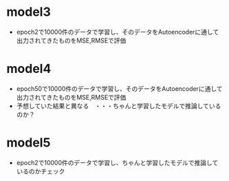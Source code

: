 # model3 
- epoch2で10000件のデータで学習し、そのデータをAutoencoderに通して出力されてきたものをMSE,RMSEで評価
# model4
- epoch50で10000件のデータで学習し、そのデータをAutoencoderに通して出力されてきたものをMSE,RMSEで評価 
- 予想していた結果と異なる　・・・ちゃんと学習したモデルで推論しているのか？

# model5
- epoch2で10000件のデータで学習し、ちゃんと学習したモデルで推論しているのかチェック

